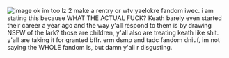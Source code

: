 ![image](https://github.com/user-attachments/assets/1cf412c3-ff5e-417f-bab1-b24a427d3245)
ok im too lz 2 make a rentry or wtv
yaelokre fandom iwec. i am stating this because WHAT THE ACTUAL FUCK? Keath barely even started their career a year ago and the way y'all respond to them is by drawing NSFW of the lark? those are children, y'all also are treating keath like shit. y'all are taking it for granted bffr.
erm dsmp and tadc fandom dniuf, im not saying the WHOLE fandom is, but damn y'all r disgusting.
